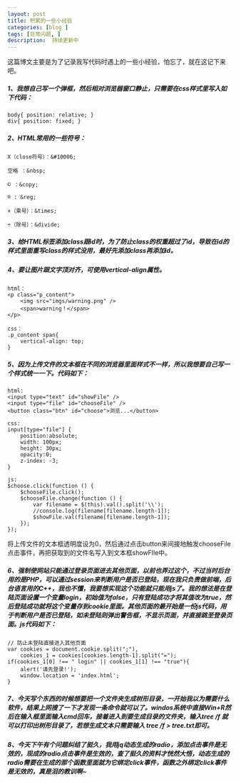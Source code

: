 ```yaml
---
layout: post
title: 积累的一些小经验
categories: [blog ]
tags: [日常问题, ]
description:  持续更新中
---
```


这篇博文主要是为了记录我写代码时遇上的一些小经验，怕忘了，就在这记下来吧。

##### 1、我想自己写一个弹框，然后相对浏览器窗口静止，只需要在css样式里写入如下代码：

```
body{ position: relative; }
div{ position: fixed; }
```

##### 2、HTML常用的一些符号：

    X（close符号）：&#10006;

    空格 ：&nbsp;
 
    © ：&copy;
    
    ® : &reg;

    ×（乘号）：&times;
    
    ÷（除号）：&divide;

##### 3、给HTML标签添加class跟id时，为了防止class的权重超过了id，导致在id的样式里面重写class的样式没用，最好先添加class再添加id。


##### 4、要让图片跟文字顶对齐，可使用vertical-align属性。

```
html：
<p class="p_content">
    <img src="imgs/warning.png" />
    <span>warning！</span>
</p>

css：
.p_content span{
    vertical-align: top;
}
```

##### 5、因为上传文件的文本框在不同的浏览器里面样式不一样，所以我想要自己写一个样式统一一下。代码如下：


```
html:
<input type="text" id="showFile" />
<input type="file" id="chooseFile" />
<button class="btn" id="choose">浏览...</button>

css:
input[type="file"] {
    position:absolute;
    width: 100px;
    height: 30px;
    opacity:0;
    z-index: -3;
}

js:
$choose.click(function () {
    $chooseFile.click();
    $chooseFile.change(function () {
        var filename = $(this).val().split('\\');
        //console.log(filename[filename.length-1]);
        $showFile.val(filename[filename.length-1]);
    });
});
```

将上传文件的文本框透明度设为0，然后通过点击button来间接地触发chooseFile点击事件，再把获取到的文件名写入到文本框showFIle中。

##### 6、强制使网站只能通过登录页面进去其他页面，以前也弄过这个，不过当时后台用的是PHP，可以通过session来判断用户是否已登陆，现在我只负责做前端，后台语言用的C++，我也不懂，我要想实现这个功能就只能用js了。我的想法是在登陆页面设置一个变量login，初始值为false，只有登陆成功才将其值改为true，然后登陆成功就将这个变量存到cookie里面。其他页面的最开始是一份js代码，用于判断用户是否已登陆，如未登陆则弹出警告框，不显示页面，并直接跳至登录页面。js代码如下：

```
// 防止未登陆直接进入其他页面
var cookies = document.cookie.split(";"),
    cookies_1 = cookies[cookies.length-1].split("=");
if(cookies_1[0] !== " login" || cookies_1[1] !== "true"){
    alert('请先登录!');
    window.location = 'index.html';
}
```

##### 7、今天写个东西的时候想要把一个文件夹生成树形目录，一开始我以为需要什么软件，结果上网搜了一下才发现一条命令就可以了。windos系统中直接Win+R然后在输入框里面输入cmd回车，接着进入到要生成目录的文件夹，输入tree /f 就可以打印出树形目录了，若想生成文本只需要输入 tree /f > tree.txt即可。




##### 8、今天下午有个问题纠结了挺久，我用jq动态生成的radio，添加点击事件是无效的，现成的radio点击事件是生效的，查了挺久的资料才恍然大悟，动态生成的radio需要在生成的那个函数里面就为它绑定click事件，函数之外绑定click事件是无效的，真是泪的教训啊~
